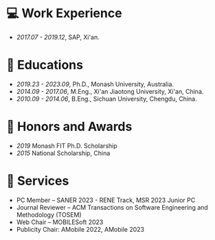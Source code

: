 # 💻 Work Experience
- *2017.07 - 2019.12*, SAP, Xi'an.

# 📖 Educations
- *2019.23 - 2023.09*, Ph.D., Monash University, Australia.
- *2014.09 - 2017.06*, M.Eng., Xi'an Jiaotong University, Xi'an, China.
- *2010.09 - 2014.06*, B.Eng., Sichuan University, Chengdu, China.

# 🏅 Honors and Awards
- *2019* Monash FIT Ph.D. Scholarship
- *2015* National Scholarship, China

# 📂 Services
- PC Member – SANER 2023 - RENE Track, MSR 2023 Junior PC
- Journal Reviewer – ACM Transactions on Software Engineering and Methodology (TOSEM)
- Web Chair – MOBILESoft 2023
- Publicity Chair: AMobile 2022, AMobile 2023

